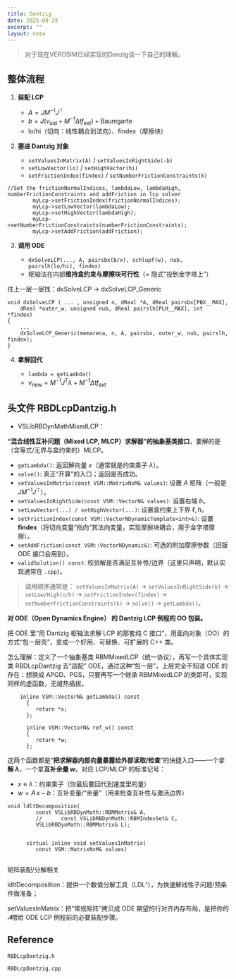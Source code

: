 ```yaml
---
title: Dantzig
date: 2025-08-29
excerpt: ""
layout: note
---
```


> 对于现在VEROSIM已经实现的Danzig谈一下自己的理解。


## 整体流程

1. **装配 LCP**

   * $A = J M^{-1}J^\top$
   * $b = J(v_{\text{old}} + M^{-1}\Delta t f_{\text{ext}}) + \text{Baumgarte}$
   * lo/hi（切向：线性耦合到法向）、findex（摩擦块）
2. **塞进 Dantzig 对象**

   * `setValuesInMatrix(A)` / `setValuesInRightSide(-b)`
   * `setLowVector(lo)` / `setHighVector(hi)`
   * `setFrictionIndex(findex)` / `setNumberFrictionConstraints(k)`
~~~
//Set the frictionNormalIndices, lambdaLow, lambdaHigh, numberFrictionConstraints and addFriction in lcp solver
		myLcp->setFrictionIndex(frictionNormalIndices);
		myLcp->setLowVector(lambdaLow);
		myLcp->setHighVector(lambdaHigh);
		myLcp->setNumberFrictionConstraints(numberFrictionConstraints);
		myLcp->setAddFriction(addFriction);
~~~

3. **调用 ODE**

   * `dxSolveLCP(..., A, pairsbx(b/x), schlupf(w), nub, pairslh(lo/hi), findex)`
   * 枢轴法在内部**维持盒约束与摩擦块可行性**（= 隐式“投到金字塔上”）

往上一层一层找：dxSolveLCP -> dxSolveLCP_Generic

~~~
void dxSolveLCP ( ... , unsigned n, dReal *A, dReal pairsbx[PBX__MAX],
    dReal *outer_w, unsigned nub, dReal pairslh[PLH__MAX], int *findex)
{
    ...
    dxSolveLCP_Generic(memarena, n, A, pairsbx, outer_w, nub, pairslh, findex);
}
~~~



4. **拿解回代**

   * `lambda = getLambda()`
   * $v_{\text{new}} = M^{-1}J^{\mathsf T}\lambda + M^{-1}\Delta t f_{\text{ext}}$






## 头文件 RBDLcpDantzig.h

* VSLibRBDynMathMixedLCP：

**“混合线性互补问题（Mixed LCP, MLCP）求解器”的抽象基类接口**，要解的是（含等式/无界与盒约束的）MLCP。

* `getLambda()`: 返回解向量 $x$（通常就是约束乘子 $\lambda$）。
* `solve()`: 真正“开算”的入口；返回是否成功。
* `setValuesInMatrix(const VSM::MatrixNxM& values)`: 设置 $A$ 矩阵（一般是 $J M^{-1} J^\top$）。
* `setValuesInRightSide(const VSM::VectorN& values)`: 设置右端 $b$。
* `setLowVector(...) / setHighVector(...)`: 设置盒约束上下界 $\ell, h$。
* `setFrictionIndex(const VSM::VectorNDynamicTemplate<int>&)`: 设置 **findex**（将切向变量“指向”其法向变量，实现摩擦块耦合，用于金字塔摩擦）。
* `setAddFriction(const VSM::VectorNDynamic&)`: 可选的附加摩擦参数（旧版 ODE 接口会用到）。
* `validSolution() const`: 校验解是否满足互补性/边界（这里只声明，默认实现通常在 `.cpp`）。

> 调用顺序通常是：
> `setValuesInMatrix(A)` → `setValuesInRightSide(b)` → `setLow/High(ℓ/h)` → `setFrictionIndex(findex)` → `setNumberFrictionConstraints(k)` → `solve()` → `getLambda()`。



**对 ODE（Open Dynamics Engine） 的 Dantzig LCP 例程的 OO 包装。**

把 ODE 里“用 Dantzig 枢轴法求解 LCP 的那套纯 C 接口”，用面向对象（OO）的方式“包一层壳”，变成一个好用、可替换、可扩展的 C++ 类。

怎么理解：定义了一个抽象基类 RBMMixedLCP（统一协议），再写一个具体实现类 RBDLcpDantzig 去“适配” ODE，通过这种“包一层”，上层完全不知道 ODE 的存在：想换成 APGD、PGS，只要再写一个继承 RBMMixedLCP 的类即可，实现同样的虚函数，无缝热插拔。



~~~
    inline VSM::VectorN& getLambda() const
      {
         return *x;
      };

      inline VSM::VectorN& ref_w() const
      {
         return *w;
      };
~~~



这两个函数都是“**把求解器内部向量暴露给外部读取/检查**”的快捷入口——一个拿**解 $\lambda$**，一个拿**互补余量 $w$**。对应 LCP/MLCP 的标准记号：

* $x \equiv \lambda$：约束乘子（你最后要回代到速度里的量）
* $w = A\,x - b$：互补变量/“余量”（用来检查互补性与激活边界）




~~~
void ldltDecomposition(
         const VSLibRBDynMath::RBMMatrix& A,
         //      const VSLibRBDynMath::RBMIndexSet& C,
         VSLibRBDynMath::RBMMatrix& L);

     
      virtual inline void setValuesInMatrix(
         const VSM::MatrixNxM& values)
     
~~~

矩阵装配/分解相关


ldltDecomposition：提供一个数值分解工具（LDLᵀ），为快速解线性子问题/预条件做准备；

setValuesInMatrix：把“常规矩阵”拷贝成 ODE 期望的行对齐内存布局，是把你的$𝐴$喂给 ODE LCP 例程前的必要装配步骤。








## Reference


    RBDLcpDantzig.h

    RBDLcpDantzig.cpp

